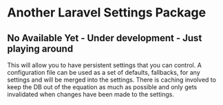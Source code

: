 # Another Laravel Settings Package

## No Available Yet - Under development - Just playing around

This will allow you to have persistent settings that you can control. A configuration file can be used as a set of defaults, fallbacks, for any settings and will be merged into the settings. There is caching involved to keep the DB out of the equation as much as possible and only gets invalidated when changes have been made to the settings.
